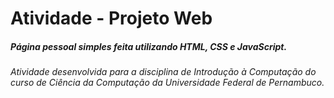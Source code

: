 # Atividade - Projeto Web



##### Página pessoal simples feita utilizando HTML, CSS e JavaScript.



###### Atividade desenvolvida para a disciplina de Introdução à Computação do curso de Ciência da Computação da Universidade Federal de Pernambuco.

